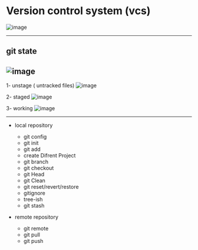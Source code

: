 # Version control system (vcs) 
![image](https://github.com/rezaabedi1365/Devops/assets/117336743/6455c93f-d8e1-4d94-8acc-d172af790592)

-----------------------------------------------------------------
## git state
![image](https://github.com/rezaabedi1365/Devops/assets/117336743/d7e28cd4-81ca-4132-a62d-4b2b51437ba9)
---------------------------------------------------------------
1- unstage ( untracked files)
![image](https://github.com/rezaabedi1365/Devops/assets/117336743/3c2ab70e-8a9e-4425-9d91-755f8dc5196b)

2- staged 
![image](https://github.com/rezaabedi1365/Devops/assets/117336743/8ac3ffac-cf53-492a-a531-7dfb57fda439)


3- working
![image](https://github.com/rezaabedi1365/Devops/assets/117336743/c4e51818-d42d-4a69-84a7-85faeec49892)

---------------------------------------------------------------------
* local repository
  - git config
  - git init
  - git add
  - create Difrent Project 
  - git branch 
  - git checkout 
  - git Head 
  - git Clean 
  - git reset/revert/restore 
  - gitignore 
  - tree-ish 
  - git stash 


* remote repository
  - git remote 
  - git pull 
  - git push 

 
